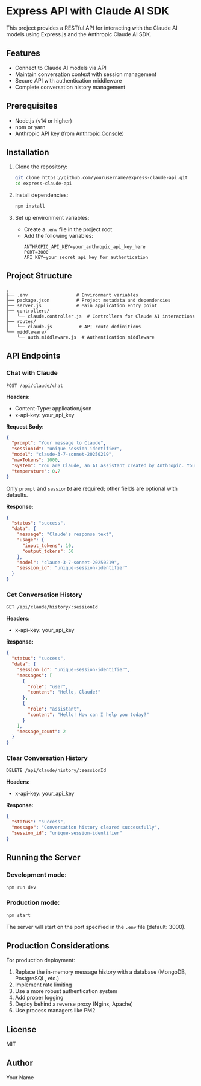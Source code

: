 # Express API with Claude AI SDK

This project provides a RESTful API for interacting with the Claude AI models using Express.js and the Anthropic Claude AI SDK.

## Features

- Connect to Claude AI models via API
- Maintain conversation context with session management
- Secure API with authentication middleware
- Complete conversation history management

## Prerequisites

- Node.js (v14 or higher)
- npm or yarn
- Anthropic API key (from [Anthropic Console](https://console.anthropic.com/))

## Installation

1. Clone the repository:
   ```bash
   git clone https://github.com/yourusername/express-claude-api.git
   cd express-claude-api
   ```

2. Install dependencies:
   ```bash
   npm install
   ```

3. Set up environment variables:
   - Create a `.env` file in the project root
   - Add the following variables:
     ```
     ANTHROPIC_API_KEY=your_anthropic_api_key_here
     PORT=3000
     API_KEY=your_secret_api_key_for_authentication
     ```

## Project Structure

```
.
├── .env                  # Environment variables
├── package.json          # Project metadata and dependencies
├── server.js             # Main application entry point
├── controllers/
│   └── claude.controller.js  # Controllers for Claude AI interactions
├── routes/
│   └── claude.js          # API route definitions
└── middleware/
    └── auth.middleware.js  # Authentication middleware
```

## API Endpoints

### Chat with Claude

```
POST /api/claude/chat
```

**Headers:**
- Content-Type: application/json
- x-api-key: your_api_key

**Request Body:**
```json
{
  "prompt": "Your message to Claude",
  "sessionId": "unique-session-identifier",
  "model": "claude-3-7-sonnet-20250219",
  "maxTokens": 1000,
  "system": "You are Claude, an AI assistant created by Anthropic. You are helpful, harmless, and honest.",
  "temperature": 0.7
}
```

Only `prompt` and `sessionId` are required; other fields are optional with defaults.

**Response:**
```json
{
  "status": "success",
  "data": {
    "message": "Claude's response text",
    "usage": {
      "input_tokens": 10,
      "output_tokens": 50
    },
    "model": "claude-3-7-sonnet-20250219",
    "session_id": "unique-session-identifier"
  }
}
```

### Get Conversation History

```
GET /api/claude/history/:sessionId
```

**Headers:**
- x-api-key: your_api_key

**Response:**
```json
{
  "status": "success",
  "data": {
    "session_id": "unique-session-identifier",
    "messages": [
      {
        "role": "user",
        "content": "Hello, Claude!"
      },
      {
        "role": "assistant",
        "content": "Hello! How can I help you today?"
      }
    ],
    "message_count": 2
  }
}
```

### Clear Conversation History

```
DELETE /api/claude/history/:sessionId
```

**Headers:**
- x-api-key: your_api_key

**Response:**
```json
{
  "status": "success",
  "message": "Conversation history cleared successfully",
  "session_id": "unique-session-identifier"
}
```

## Running the Server

### Development mode:
```bash
npm run dev
```

### Production mode:
```bash
npm start
```

The server will start on the port specified in the `.env` file (default: 3000).

## Production Considerations

For production deployment:

1. Replace the in-memory message history with a database (MongoDB, PostgreSQL, etc.)
2. Implement rate limiting
3. Use a more robust authentication system
4. Add proper logging
5. Deploy behind a reverse proxy (Nginx, Apache)
6. Use process managers like PM2

## License

MIT

## Author

Your Name